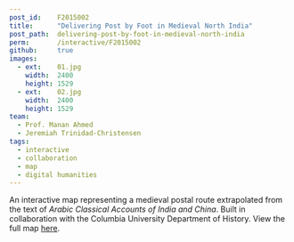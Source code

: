 ```yaml
---
post_id:    F2015002
title:      "Delivering Post by Foot in Medieval North India"
post_path:  delivering-post-by-foot-in-medieval-north-india
perm:       /interactive/F2015002
github:     true
images:
  - ext:    01.jpg
    width:  2400
    height: 1529
  - ext:    02.jpg
    width:  2400
    height: 1529
team:
  - Prof. Manan Ahmed
  - Jeremiah Trinidad-Christensen
tags:
  - interactive
  - collaboration
  - map
  - digital humanities
---
```

An interactive map representing a medieval postal route extrapolated from the text of _Arabic Classical Accounts of India and China_. Built in collaboration with the Columbia University Department of History. View the full map [here](/interactive/F2015002).
